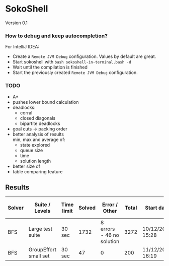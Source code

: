 # SokoShell

Version 0.1

### How to debug and keep autocompletion?

For IntelliJ IDEA:
* Create a `Remote JVM Debug` configuration. Values by default are great.
* Start sokoshell with `bash sokoshell-in-terminal.bash -d`
* Wait until the compilation is finished
* Start the previously created `Remote JVM Debug` configuration.


### TODO

* A*
* pushes lower bound calculation
* deadlocks:
  * corral
  * closed diagonals
  * bipartite deadlocks
* goal cuts -> packing order
* better analysis of results<br>
  min, max and average of:
  * state explored
  * queue size
  * time
  * solution length
* better size of
* table comparing feature

## Results

| Solver | Suite / Levels        | Time limit | Solved | Error / Other             | Total | Start date       | End date         | Total run time |
|--------|-----------------------|------------|--------|---------------------------|-------|------------------|------------------|----------------|
| BFS    | Large test suite      | 30 sec     | 1732   | 8 errors - 46 no solution | 3272  | 10/12/2022 15:28 | 11/12/2022 04:43 | 13h 45min      |
| BFS    | GroupEffort small set | 30 sec     | 47     | 0                         | 200   | 11/12/2022 16:19 | 11/12/2022 17:43 | 1h 2min        |
